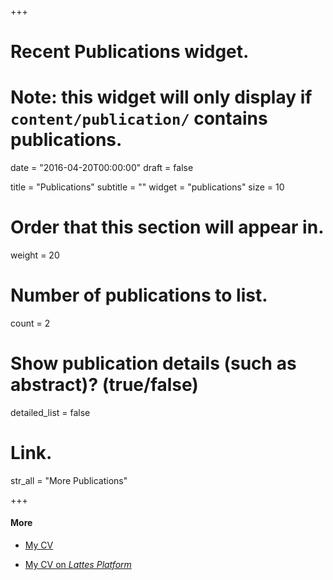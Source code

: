 +++
# Recent Publications widget.
# Note: this widget will only display if `content/publication/` contains publications.

date = "2016-04-20T00:00:00"
draft = false

title = "Publications"
subtitle = ""
widget = "publications"
size = 10

# Order that this section will appear in.
weight = 20

# Number of publications to list.
count = 2

# Show publication details (such as abstract)? (true/false)
detailed_list = false

# Link.
str_all = "More Publications"

+++

#### More

- <a href="doc/viniciusvdias_cv.pdf" target="_blank">My CV</a>

- <a href="http://lattes.cnpq.br/2203331147452803" target="_blank">My CV on <i>Lattes Platform</i></a>

